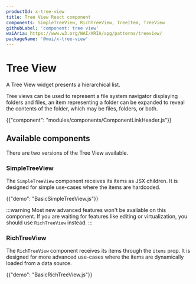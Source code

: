 ```yaml
---
productId: x-tree-view
title: Tree View React component
components: SimpleTreeView, RichTreeView, TreeItem, TreeView
githubLabel: 'component: tree view'
waiAria: https://www.w3.org/WAI/ARIA/apg/patterns/treeview/
packageName: '@mui/x-tree-view'
---
```


# Tree View

<p class="description">A Tree View widget presents a hierarchical list.</p>

Tree views can be used to represent a file system navigator displaying folders and files, an item representing a folder can be expanded to reveal the contents of the folder, which may be files, folders, or both.

{{"component": "modules/components/ComponentLinkHeader.js"}}

## Available components

There are two versions of the Tree View available.

### SimpleTreeView

The `SimpleTreeView` component receives its items as JSX children.
It is designed for simple use-cases where the items are hardcoded.

{{"demo": "BasicSimpleTreeView.js"}}

:::warning
Most new advanced features won't be available on this component.
If you are waiting for features like editing or virtualization, you should use `RichTreeView` instead.
:::

### RichTreeView

The `RichTreeView` component receives its items through the `items` prop.
It is designed for more advanced use-cases where the items are dynamically loaded from a data source.

{{"demo": "BasicRichTreeView.js"}}
